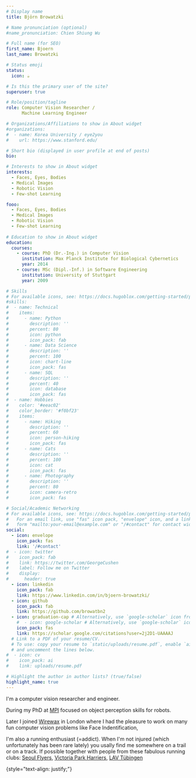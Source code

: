 ```yaml
---
# Display name
title: Björn Browatzki

# Name pronunciation (optional)
#name_pronunciation: Chien Shiung Wu

# Full name (for SEO)
first_name: Bjoern
last_name: Browatzki

# Status emoji
status:
  icon: ☕️

# Is this the primary user of the site?
superuser: true

# Role/position/tagline
role: Computer Vision Researcher / 
      Machine Learning Engineer

# Organizations/Affiliations to show in About widget
#organizations:
#  - name: Korea University / eye2you
#    url: https://www.stanford.edu/

# Short bio (displayed in user profile at end of posts)
bio: 

# Interests to show in About widget
interests:
  - Faces, Eyes, Bodies
  - Medical Images
  - Robotic Vision
  - Few-shot Learning

fooo:
  - Faces, Eyes, Bodies
  - Medical Images
  - Robotic Vision
  - Few-shot Learning
  
# Education to show in About widget
education:
  courses:
    - course: PhD (Dr.-Ing.) in Computer Vision
      institution: Max Planck Institute for Biological Cybernetics
      year: 2014
    - course: MSc (Dipl.-Inf.) in Software Engineering
      institution: University of Stuttgart
      year: 2009

# Skills
# For available icons, see: https://docs.hugoblox.com/getting-started/page-builder/#icons
#skills:
#  - name: Technical
#    items:
#      - name: Python
#        description: ''
#        percent: 80
#        icon: python
#        icon_pack: fab
#      - name: Data Science
#        description: ''
#        percent: 100
#        icon: chart-line
#        icon_pack: fas
#      - name: SQL
#        description: ''
#        percent: 40
#        icon: database
#        icon_pack: fas
#  - name: Hobbies
#    color: '#eeac02'
#    color_border: '#f0bf23'
#    items:
#      - name: Hiking
#        description: ''
#        percent: 60
#        icon: person-hiking
#        icon_pack: fas
#      - name: Cats
#        description: ''
#        percent: 100
#        icon: cat
#        icon_pack: fas
#      - name: Photography
#        description: ''
#        percent: 80
#        icon: camera-retro
#        icon_pack: fas

# Social/Academic Networking
# For available icons, see: https://docs.hugoblox.com/getting-started/page-builder/#icons
#   For an email link, use "fas" icon pack, "envelope" icon, and a link in the
#   form "mailto:your-email@example.com" or "/#contact" for contact widget.
social:
  - icon: envelope
    icon_pack: fas
    link: '/#contact'
#  - icon: twitter
#    icon_pack: fab
#    link: https://twitter.com/GeorgeCushen
#    label: Follow me on Twitter
#    display:
#      header: true
  - icon: linkedin
    icon_pack: fab
    link: https://www.linkedin.com/in/bjoern-browatzki/
  - icon: github
    icon_pack: fab
    link: https://github.com/browatbn2
  - icon: graduation-cap # Alternatively, use `google-scholar` icon from `ai` icon pack
    #  - icon: google-scholar # Alternatively, use `google-scholar` icon from `ai` icon pack
    icon_pack: fas
    link: https://scholar.google.com/citations?user=2j2D1-UAAAAJ
  # Link to a PDF of your resume/CV.
  # To use: copy your resume to `static/uploads/resume.pdf`, enable `ai` icons in `params.yaml`,
  # and uncomment the lines below.
#  - icon: cv
#    icon_pack: ai
#    link: uploads/resume.pdf

# Highlight the author in author lists? (true/false)
highlight_name: true
---
```


I'm a computer vision researcher and engineer.

During my PhD at [MPI](https://duckduckgo.com) focused on object perception skills for robots.

Later I joined [Wirewax](https://wirewax.com) in London where I had the pleasure to work on many fun computer vision problems like Face Indentification, 

I'm also a running enthusiast (=addict). When I'm not injured (which unfortunately has been rare lately) you usally find me somewhere on a trail or on a track. 
If possible together with people from these fabulous running clubs: 
[Seoul Flyers](https://duckduckgo.com), [Victoria Park Harriers](https://duckduckgo.com), [LAV Tübingen](https://duckduckgo.com)

{style="text-align: justify;"}
